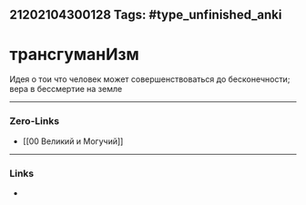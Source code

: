 21202104300128
Tags: #type_unfinished_anki 
---
# трансгуманИзм

Идея о тои что человек может совершенствоваться до бесконечности; вера в бессмертие на земле

---
### Zero-Links
- [[00 Великий и Могучий]]
---
### Links
-